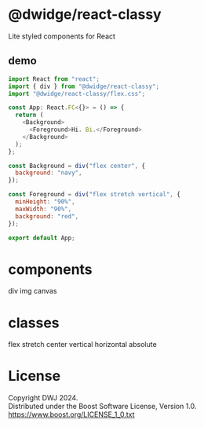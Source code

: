 # @dwidge/react-classy

Lite styled components for React

## demo

```js
import React from "react";
import { div } from "@dwidge/react-classy";
import "@dwidge/react-classy/flex.css";

const App: React.FC<{}> = () => {
  return (
    <Background>
      <Foreground>Hi. Bi.</Foreground>
    </Background>
  );
};

const Background = div("flex center", {
  background: "navy",
});

const Foreground = div("flex stretch vertical", {
  minHeight: "90%",
  maxWidth: "90%",
  background: "red",
});

export default App;
```

# components

div img canvas

# classes

flex stretch center vertical horizontal absolute

# License

Copyright DWJ 2024.  
Distributed under the Boost Software License, Version 1.0.  
https://www.boost.org/LICENSE_1_0.txt
